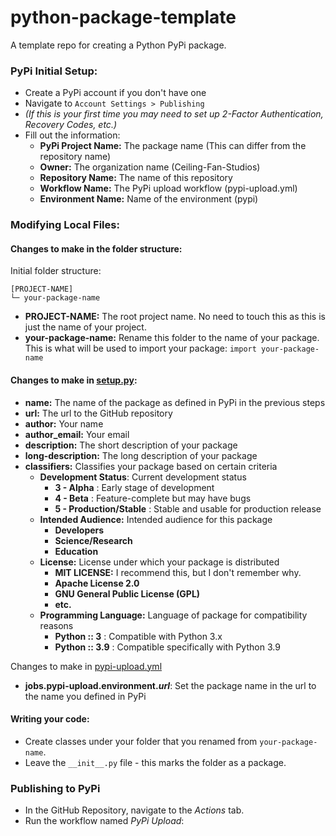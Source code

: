 # python-package-template
A template repo for creating a Python PyPi package.

### PyPi Initial Setup:
* Create a PyPi account if you don't have one
* Navigate to `Account Settings > Publishing`
* _(If this is your first time you may need to set up 2-Factor Authentication, Recovery Codes, etc.)_
* Fill out the information:
  * **PyPi Project Name:** The package name (This can differ from the repository name)
  * **Owner:** The organization name (Ceiling-Fan-Studios)
  * **Repository Name:** The name of this repository
  * **Workflow Name:** The PyPi upload workflow (pypi-upload.yml)
  * **Environment Name:** Name of the environment (pypi)

### Modifying Local Files:
#### Changes to make in the folder structure:
Initial folder structure:
```
[PROJECT-NAME]
└─ your-package-name
```
* **PROJECT-NAME:** The root project name. No need to touch this as this is just the name of your project.
* **your-package-name:** Rename this folder to the name of your package. This is what will be used to import your package: `import your-package-name`

#### Changes to make in [setup.py](setup.py):
* **name:** The name of the package as defined in PyPi in the previous steps
* **url:** The url to the GitHub repository
* **author:** Your name
* **author_email:** Your email
* **description:** The short description of your package
* **long-description:** The long description of your package
* **classifiers:** Classifies your package based on certain criteria
  * **Development Status**: Current development status
    * **3 - Alpha** : Early stage of development
    * **4 - Beta** : Feature-complete but may have bugs
    * **5 - Production/Stable** : Stable and usable for production release
  * **Intended Audience:** Intended audience for this package
    * **Developers**
    * **Science/Research**
    * **Education**
  * **License:** License under which your package is distributed
    * **MIT LICENSE:** I recommend this, but I don't remember why.
    * **Apache License 2.0**
    * **GNU General Public License (GPL)**
    * **etc.**
  * **Programming Language:** Language of package for compatibility reasons
    * **Python :: 3** : Compatible with Python 3.x
    * **Python :: 3.9** : Compatible specifically with Python 3.9

Changes to make in [pypi-upload.yml](.github/workflows/pypi-upload.yml)
* **jobs.pypi-upload.environment._url_**: Set the package name in the url to the name you defined in PyPi

#### Writing your code:
* Create classes under your folder that you renamed from `your-package-name`.
* Leave the `__init__.py` file - this marks the folder as a package.

### Publishing to PyPi
* In the GitHub Repository, navigate to the _Actions_ tab.
* Run the workflow named _PyPi Upload_: